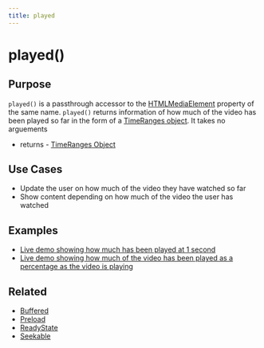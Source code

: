 ```yaml
---
title: played
---
```

# played() #

## Purpose ##

`played()` is a passthrough accessor to the [HTMLMediaElement](https://developer.mozilla.org/en/DOM/HTMLMediaElement) property of the same name. `played()` returns information of how much of the video has been played so far in the form of a [TimeRanges object](http://www.w3.org/TR/html5/video.html#normalized-timeranges-object).  It takes no arguements

* returns - [TimeRanges Object](http://www.w3.org/TR/html5/video.html#normalized-timeranges-object)

## Use Cases ##

* Update the user on how much of the video they have watched so far
* Show content depending on how much of the video the user has watched

## Examples ##

* [Live demo showing how much has been played at 1 second](http://jsfiddle.net/popcornjs/uWUjJ/)
* [Live demo showing how much of the video has been played as a percentage as the video is playing](http://jsfiddle.net/popcornjs/LkfJL/1/)

## Related ##

* [Buffered](#buffered)
* [Preload](#preload)
* [ReadyState](#readyState)
* [Seekable](#seekable)
